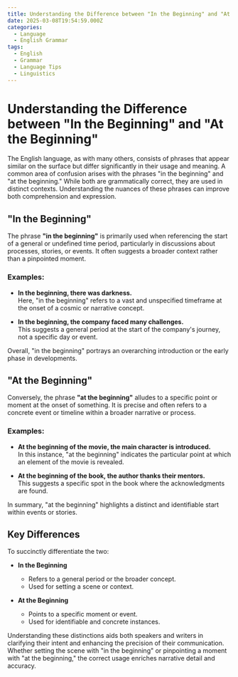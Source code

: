 ```yaml
---
title: Understanding the Difference between "In the Beginning" and "At the Beginning"
date: 2025-03-08T19:54:59.000Z
categories:
  - Language
  - English Grammar
tags:
  - English
  - Grammar
  - Language Tips
  - Linguistics
---
```


# Understanding the Difference between "In the Beginning" and "At the Beginning"

The English language, as with many others, consists of phrases that appear similar on the surface but differ significantly in their usage and meaning. A common area of confusion arises with the phrases "in the beginning" and "at the beginning." While both are grammatically correct, they are used in distinct contexts. Understanding the nuances of these phrases can improve both comprehension and expression.

## "In the Beginning"

The phrase **"in the beginning"** is primarily used when referencing the start of a general or undefined time period, particularly in discussions about processes, stories, or events. It often suggests a broader context rather than a pinpointed moment.

### Examples:

- **In the beginning, there was darkness.**  
  Here, "in the beginning" refers to a vast and unspecified timeframe at the onset of a cosmic or narrative concept.

- **In the beginning, the company faced many challenges.**  
  This suggests a general period at the start of the company's journey, not a specific day or event.

Overall, "in the beginning" portrays an overarching introduction or the early phase in developments.

## "At the Beginning"

Conversely, the phrase **"at the beginning"** alludes to a specific point or moment at the onset of something. It is precise and often refers to a concrete event or timeline within a broader narrative or process.

### Examples:

- **At the beginning of the movie, the main character is introduced.**  
  In this instance, "at the beginning" indicates the particular point at which an element of the movie is revealed.

- **At the beginning of the book, the author thanks their mentors.**  
  This suggests a specific spot in the book where the acknowledgments are found.

In summary, "at the beginning" highlights a distinct and identifiable start within events or stories.

## Key Differences

To succinctly differentiate the two:

- **In the Beginning**
  - Refers to a general period or the broader concept.
  - Used for setting a scene or context.
  
- **At the Beginning**
  - Points to a specific moment or event.
  - Used for identifiable and concrete instances.

Understanding these distinctions aids both speakers and writers in clarifying their intent and enhancing the precision of their communication. Whether setting the scene with "in the beginning" or pinpointing a moment with "at the beginning," the correct usage enriches narrative detail and accuracy.